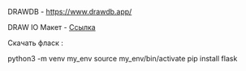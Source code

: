 

DRAWDB - https://www.drawdb.app/

DRAW IO Макет - <a href="https://viewer.diagrams.net/?tags=%7B%7D&lightbox=1&highlight=0000ff&edit=_blank&layers=1&nav=1&title=Untitled%20Diagram.drawio#R%3Cmxfile%3E%3Cdiagram%20name%3D%22Page-1%22%20id%3D%22WGGubwF8pH2q-80tHf0z%22%3E7V3rb6Q4Ev9rWro9qSMMmMdH6MfuSTOzI81Kt%2FORSzOdXnWaHE0myf71h99lbBIyCa%2B%2B0YxosAtjflVlV5ULZ%2BGtbh9%2FLbO7m4%2FFLj8uXGf3uPDWC9f1IuTVP6TkiZW4octL9uVhx8qQKvhy%2BDvnhQ4vvT%2Fs8rNGWBXFsTrc6YXXxemUX1daWVaWxYNO9q046k%2B9y%2Fa5UfDlOjuapf8%2B7KobVhphR5X%2Flh%2F2N%2BLJyOE1t5kg5gXnm2xXPIAib7PwVmVRVOzs9nGVHwl6Ahd237alVnaszE9Vlxu%2BetHN6vPx0zn4q%2Fh7sz%2F633eflj5r5Xt2vOcvzDtbPQkEyuL%2BtMtJI87CSx9uDlX%2B5S67JrUPNdPrspvq9lhfofqUN5eXVf7Y2k8k376Wm7y4zavyqSZ5lBCyW7jIoIBfPyj8ccjLbgD2sUA64zzfy7YVLPUJR%2BYVKEUmSjUYCSbH2KHHRJ0ntDbe0GNN7NT%2F%2FMnBGkcdYZUS%2Fe6wovCCpK9HmEzx%2B23z4XNdknwi4rX6%2FePHzac%2FDOhqECodn%2Bx42J%2Fq8%2BsajLysCwhUh3qwS3jF7WG3I7dbgdZZ8Q5Y1xp7hXW0I1kC8HYdbOKNcU9we8iq7fEWaHVE9Rxxza%2FHnTAl%2F13nnygK61kvxrRwTf6PLtGuLtGuRfF9xyLRvQ2ngnUAlHxXz7r8siirm2JfnLLjRpU2pE%2FRfCiKOw7WX3lVPXETIruvCh3K%2FPFQ%2FQnOv5KmrlzML9ePvGl68SQuTvUL%2Fwkv2G1YXKrb6JW4j70geavnuVaDUNyX1%2Flz8sgNpior93n1HKyuXQ7K%2FJhVh%2B96T95fbTz7JEmVJKVqk4b06NNjPVWiReTS44poiyKgVUzfUtpImlAyb3Rdwt7LuiT1bRBd8k3LYjRdmr4q4Y6q5MVvVCV%2B6%2BfiUPdRik%2FUFB%2FcEAvWMX5XQzJkN96go3iCBldjevJ8i8HlWVSqid37jWTB9FGSE%2FZ4KE3ReHeiyfmO3kU4j01g43h0t4iN0ZcigP3hJMbTpj%2FDjlQME4eLGzn3lBgmK2XCRVtupDEywn92SenjFIizq7fmLpLI4MzknVPkBlP0Tn2Ldzq61EvhfcYsts5OqLfpyXdngJPfFaegN5jsXhubkbjXtgJHOlyka%2BG7ST%2BOuW8RP85Q2SNd1X2LFSrHcsgZrzfOWGx1OTATPtSoS25I7BPOEzc4EsTPd9lJY0Xw33uy3pBeF8eihp3Ersr9f7J%2F1HcQJ7zx8wtF1%2FlWnKrlt%2Bz2cHxit9wWp%2BLMWCLrz9RXJLXO3SMrJ2xfck4ntBtZWYEqxk1Scyo4Z1UP67M9%2B8XN9SVcw0hK6dqJvBKwYgpsXbIm58SuwwRIXHPjJVokaYXs%2FFAzrmqGcU%2FWqArGElkhJJoUkEdpck8KKT6knCoRKUH0EjyKKUCXl5FV8j2USmCiFIoSvLjzpMo9BMqZjsg6OoKJOq4rqhLU1Tojy%2FegA02Y6aXEGhbqEsDpDFFhulBrIVMHIVdzG6SawScPm2PUsEOUxVEmkwcM8ImI3rBol0WVVYfi1B%2F4PhobfIv%2FzQxubpevlH3PbHFlwW%2BB0c88TQSMeAxuF1Y%2BJ2beQgTWQIQXAVvmbQbE9E9FO9IZ4LWpci14I%2FJZHV4hAd6L1m1X9S0OVWcS2ThSIsqrzNWIyQ8FLnp5KPDQoOLYEuboIo4r4Hc6WmG0FY3MnUO28cKzrbr1xyFLvARyyLTwY8EhaVZq54RgCTyBjaDeApeAuRBsESgFD1iJeUF4Dq5jPJI1Qhd%2B4FPIGLLl9MoJkT2DBOyhcjEpBY%2BQ5nP7udtoFr6UnNrE0Je6oMrVMd3or%2FZafNjS14tM6tgsvGVjO4JXk09RS3RwPS%2FlVeQofD8NE8ZWV%2FcYN3apsrxFpL8yLbf3%2FPk%2BJwAHhicSR0mc6mLTGcwoFTxyQD8lGvKtMWhZthkABFIh6rQbqpNCwmc3BKJmLo1rCxrbZqm4rzFQTJN2pzri%2FCE%2Bj25ovOxvz445fiNS7VmYgzxLaLO3CQq3J940Rl7UHFt5HoGjFJIyEMVm0G%2F6nGmqjZUztiSD%2FjgzwWBq5OsoLaOuCY39rfXhlhyYWa31GcCOv4SFJ5im%2FOPy1yNOU8xcaC56YIuvOuyiB7aHTn6uiL60uO02V0SXEQ5HXxLFE0wEiILG6BCGHaW%2BvyXRoMW%2BWgMnZAv8ljYfRl4Ce%2FnVLtPshN81pkXLvDiswRxYzDJlUHRhpQxbOIIMxhq6M3SGAboobGqozc4Z1DsN%2Fh9SqI2RMeiayuj3hrvFvFw31rFkFIa7lvVbkmk85j8Wu33yGoA8R5%2FNx3c0AzPpgbzEFpF2CcYO8hd4483RrfejsGE9%2BbFpOg2Mt%2BkwXDDeOBgdb9PzoE0yvG3e%2F%2BRxxrE%2Bno%2BelRCYK5GXhvHoyQeBfS2Re75mmDyu5%2F2fOWmTzUlbk5YSeUacA0zzyyIsy9byLJJniTyjXSH8JTlpjMNGkhtDkRAwTtdnCSUT3MYuTeFyWk5%2FkQlvGvdlM0oCdDoqBZKKSIKsB9IgCZhE6CQi%2B45RcMkQJOq96NVenZtSwtkEJAWUKNYJ5gnoBLM5CxnDu96JtDuVFL1L467euJAtQKETCJEABCr3UWQ%2FGvmPIAMS5ECKLEgJt%2BqGyIV8HQwaCXh%2FmB3J8yPhXQ34nCe9nudKqnqRLwloeM6kopF5k5CoQUPzJ0H9XuumnZm8EPC0WWXKpbzHKspC68n5Vqg%2B1ALXMhawOdeSzyqVUcy9pFCffUkln3%2BfS5Q1U2pVZ3rJldXyXmGuLMyhbeTKBs%2BkysLmfqbKvta1fdEotS3N9GYwiYc1DSYkFglkoE0Ge8Q6N6fZqFBQgubPEZsJOyxHpvghVfNbaAtI1tBYbyvaoWuXWz0HZvbSaAPaJo394dzyHdarUgXnxgUji9mWI2uLwPfHBnskuJkfNjegjS9HOsYP%2BsPZ%2FnGbPeI%2BO7SbEbHR0bZ%2FpwPTkti5LNHyGjBPW4AJkUkqaFJgnUSgQZHtNDv2IbexQmUL07uDho1De8IKX3zdznUJ1vKJvS1EPzDW9g9ZmJzzKWANhqkZDlBGhun4C1FhS0B5bSx9O0ZweT1HDjjTW5wSomyVfJ5UwgL8kcxYBYny4AtBSAY%2F8eM0jD4ANBdgU9k3B7FysLdMuKglw%2BsnB61KiJt7vU6BhS0O908W2i2IZhaXPSF1YB5anPkmtGPvazyFzyWiFm97Vp9LGMCO%2F7lEZPGuJwfTBD6XiFr2rxj4OwBngYk3Xeb7w7kqs%2BqQ0bIZmrVuGJANlTsMyK4nS4cZkkMDzQG3yVVb435dgJ1xX9gm9ypy44W2VW4cocXzm%2BXSq895eahhIwIBOPsuO%2BgKpX1xB102tpuSMsxm1JHFiRdbtN9l5%2FNDUe4W09mhveFKLEPXMjba1n368wUt%2FrgA8P6cl6fsNp8ygLZJeFAA4xZnGtowMbBqzO%2FBRgcx6Lo7YW8gIsdc6R5w2F46V47jwpH7yg%2BjbqM3Wrxqk3PSSJ%2FDtvfG0Zjf2tjP3Dbf%2B0g60aIh1j1jV3PVnJS4piS17IeelGX2BMjuCMG5vZ%2FIiY1O2nsigjvO2%2BjFiyjhZ11WqvAOu7nHLdEeDPZIEFHr5jYy8KsvpGrXck8SsIXL2tG3ncHgsyPEVyA4MdxuBewTxFsWm8C4K%2FHExoYwcgsdkjJMj77og%2B3Dtdc99BKM6cCyLWk9%2Fl6FQ9rSYlONKbmXS2wEgsaPb8SXsB2Eiez4AY54gvtBvEECewSqJc9inAjHh99%2F%2FdenucY2lr6jxtlpBTdiSxxrut7uEhvWkm1fsGG9NUuChUAwv80OxynDF3pjwyft6ymE10TN6%2F4KVTjgn6ESzv6LQTT2BzLHCqLFLVu6vmo7gh8zzsdXqqDrLkU9KpXFzp5uDM4yLnXd8qZHCFvSqp9ZTZ%2BdXdIJ90G%2FDkZOy4YaYHfwJAQuzwxz6LpNwwPD3mLtb4GP6QDJT7mdfwHg20zIgcFvWUy%2BoKGm0zLLwKi3bOV3QSNNp9XBgVFvyZG%2BuIGm05rYO2G%2F4N%2FogjUC9XWut%2Fkf%3C%2Fdiagram%3E%3C%2Fmxfile%3E
">Ссылка</a>

Скачать фласк :

python3 -m venv my_env
source my_env/bin/activate
pip install flask
